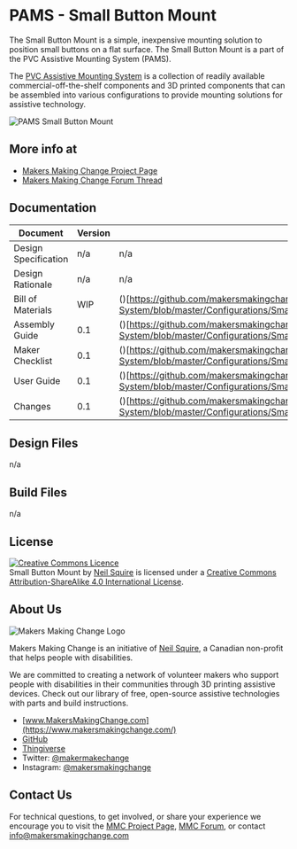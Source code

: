 # PAMS - Small Button Mount
The Small Button Mount is a simple, inexpensive mounting solution to position small buttons on a flat surface. The Small Button Mount is a part of the PVC Assistive Mounting System (PAMS).

The [PVC Assistive Mounting System](https://github.com/makersmakingchange/PVC-Accessible-Mounting-System) is a collection of readily available commercial-off-the-shelf components and 3D printed components that can be assembled into various configurations to provide mounting solutions for assistive technology.

![PAMS Small Button Mount](Small_Button_Mount.jpg)

## More info at
- [Makers Making Change Project Page](https://www.makersmakingchange.com/project/pams-small-button-mount/)
- [Makers Making Change Forum Thread](https://www.forum.makersmakingchange.com)


## Documentation
| Document             | Version | Link |
|----------------------|---------|------|
| Design Specification | n/a     |  n/a   |
| Design Rationale     | n/a     |  n/a   |
| Bill of Materials    | WIP     |   ()[https://github.com/makersmakingchange/PVC-Accessible-Mounting-System/blob/master/Configurations/Small_Button_Mount/Documentation/Small_Button_Mount_BOM_v0.1.pdf]     |
| Assembly Guide       | 0.1     | ()[https://github.com/makersmakingchange/PVC-Accessible-Mounting-System/blob/master/Configurations/Small_Button_Mount/Documentation/Small_Button_Mount_Assembly_v0.1.pdf]   |
| Maker Checklist      | 0.1     | ()[https://github.com/makersmakingchange/PVC-Accessible-Mounting-System/blob/master/Configurations/Small_Button_Mount/Documentation/Small_Button_Mount_Checklist_v0.1.pdf]      |
| User Guide           | 0.1     | ()[https://github.com/makersmakingchange/PVC-Accessible-Mounting-System/blob/master/Configurations/Small_Button_Mount/Documentation/Small_Button_Mount_UserGuide_v0.1.pdf]      |
| Changes              | 0.1     | ()[https://github.com/makersmakingchange/PVC-Accessible-Mounting-System/blob/master/Configurations/Small_Button_Mount/Documentation/Small_Button_Mount_Changelog_v0.1.pdf]      |

## Design Files
n/a

## Build Files
n/a


## License

<a rel="license" href="http://creativecommons.org/licenses/by-sa/4.0/"><img alt="Creative Commons Licence" style="border-width:0" src="https://i.creativecommons.org/l/by-sa/4.0/88x31.png" /></a><br /><span xmlns:dct="http://purl.org/dc/terms/" property="dct:title">Small Button Mount</span> by <a xmlns:cc="http://creativecommons.org/ns#" href="www.makersmakingchange.com" property="cc:attributionName" rel="cc:attributionURL">Neil Squire</a> is licensed under a <a rel="license" href="http://creativecommons.org/licenses/by-sa/4.0/">Creative Commons Attribution-ShareAlike 4.0 International License</a>.


## About Us

![Makers Making Change Logo](https://www.makersmakingchange.com/wp-content/uploads/logo/mmc_logo.svg)

Makers Making Change is an initiative of [Neil Squire](https://www.neilsquire.ca/), a Canadian non-profit that helps people with disabilities.

We are committed to creating a network of volunteer makers who support people with disabilities in their communities through 3D printing assistive devices. Check out our library of free, open-source assistive technologies with parts and build instructions.

 - [www.MakersMakingChange.com](https://www.makersmakingchange.com/)
 - [GitHub](https://github.com/makersmakingchange)
 - [Thingiverse](https://www.thingiverse.com/makersmakingchange/about)
 - Twitter: [@makermakechange](https://twitter.com/makermakechange)
 - Instagram: [@makersmakingchange](https://www.instagram.com/makersmakingchange)

## Contact Us

For technical questions, to get involved, or share your experience we encourage you to visit the [MMC Project Page]( https://www.makersmakingchange.com/project/pams-camera-quick-clamp/), [MMC Forum](https://www.forum.makersmakingchange.com), or contact info@makersmakingchange.com
